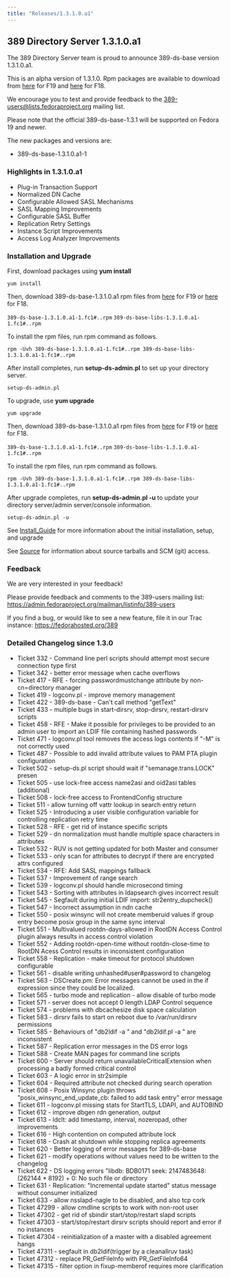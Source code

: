 ```yaml
---
title: "Releases/1.3.1.0.a1"
---
```

389 Directory Server 1.3.1.0.a1
-------------------------------

The 389 Directory Server team is proud to announce 389-ds-base version 1.3.1.0.a1.

This is an alpha version of 1.3.1.0. Rpm packages are available to download from [here](http://koji.fedoraproject.org/koji/taskinfo?taskID=5243486) for F19 and [here](http://koji.fedoraproject.org/koji/taskinfo?taskID=5243528) for F18.

We encourage you to test and provide feedback to the 389-users@lists.fedoraproject.org mailing list.

Please note that the official 389-ds-base-1.3.1 will be supported on Fedora 19 and newer.

The new packages and versions are:

-   389-ds-base-1.3.1.0.a1-1

### Highlights in 1.3.1.0.a1

-   Plug-in Transaction Support
-   Normalized DN Cache
-   Configurable Allowed SASL Mechanisms
-   SASL Mapping Improvements
-   Configurable SASL Buffer
-   Replication Retry Settings
-   Instance Script Improvements
-   Access Log Analyzer Improvements

### Installation and Upgrade

First, download packages using **yum install**

`yum install`

Then, download 389-ds-base-1.3.1.0.a1 rpm files from [here](http://koji.fedoraproject.org/koji/taskinfo?taskID=5243486) for F19 or [here](http://koji.fedoraproject.org/koji/taskinfo?taskID=5243528) for F18.

`389-ds-base-1.3.1.0.a1-1.fc1#.`<arch>`.rpm`
`389-ds-base-libs-1.3.1.0.a1-1.fc1#.`<arch>`.rpm`

To install the rpm files, run rpm command as follows.

`rpm -Uvh 389-ds-base-1.3.1.0.a1-1.fc1#.`<arch>`.rpm 389-ds-base-libs-1.3.1.0.a1-1.fc1#.`<arch>`.rpm`

After install completes, run **setup-ds-admin.pl** to set up your directory server.

`setup-ds-admin.pl`

To upgrade, use **yum upgrade**

`yum upgrade`

Then, download 389-ds-base-1.3.1.0.a1 rpm files from [here](http://koji.fedoraproject.org/koji/taskinfo?taskID=5243486) for F19 or [here](http://koji.fedoraproject.org/koji/taskinfo?taskID=5243528) for F18.

`389-ds-base-1.3.1.0.a1-1.fc1#.`<arch>`.rpm`
`389-ds-base-libs-1.3.1.0.a1-1.fc1#.`<arch>`.rpm`

To install the rpm files, run rpm command as follows.

`rpm -Uvh 389-ds-base-1.3.1.0.a1-1.fc1#.`<arch>`.rpm 389-ds-base-libs-1.3.1.0.a1-1.fc1#.`<arch>`.rpm`

After upgrade completes, run **setup-ds-admin.pl -u** to update your directory server/admin server/console information.

`setup-ds-admin.pl -u`

See [Install\_Guide](../legacy/install-guide.html) for more information about the initial installation, setup, and upgrade

See [Source](../development/source.html) for information about source tarballs and SCM (git) access.

### Feedback

We are very interested in your feedback!

Please provide feedback and comments to the 389-users mailing list: <https://admin.fedoraproject.org/mailman/listinfo/389-users>

If you find a bug, or would like to see a new feature, file it in our Trac instance: <https://fedorahosted.org/389>

### Detailed Changelog since 1.3.0

-   Ticket 332 - Command line perl scripts should attempt most secure connection type first
-   Ticket 342 - better error message when cache overflows
-   Ticket 417 - RFE - forcing passwordmustchange attribute by non-cn=directory manager
-   Ticket 419 - logconv.pl - improve memory management
-   Ticket 422 - 389-ds-base - Can't call method "getText"
-   Ticket 433 - multiple bugs in start-dirsrv, stop-dirsrv, restart-dirsrv scripts
-   Ticket 458 - RFE - Make it possible for privileges to be provided to an admin user to import an LDIF file containing hashed passwords
-   Ticket 471 - logconv.pl tool removes the access logs contents if "-M" is not correctly used
-   Ticket 487 - Possible to add invalid attribute values to PAM PTA plugin configuration
-   Ticket 502 - setup-ds.pl script should wait if "semanage.trans.LOCK" presen
-   Ticket 505 - use lock-free access name2asi and oid2asi tables (additional)
-   Ticket 508 - lock-free access to FrontendConfig structure
-   Ticket 511 - allow turning off vattr lookup in search entry return
-   Ticket 525 - Introducing a user visible configuration variable for controlling replication retry time
-   Ticket 528 - RFE - get rid of instance specific scripts
-   Ticket 529 - dn normalization must handle multiple space characters in attributes
-   Ticket 532 - RUV is not getting updated for both Master and consumer
-   Ticket 533 - only scan for attributes to decrypt if there are encrypted attrs configured
-   Ticket 534 - RFE: Add SASL mappings fallback
-   Ticket 537 - Improvement of range search
-   Ticket 539 - logconv.pl should handle microsecond timing
-   Ticket 543 - Sorting with attributes in ldapsearch gives incorrect result
-   Ticket 545 - Segfault during initial LDIF import: str2entry\_dupcheck()
-   Ticket 547 - Incorrect assumption in ndn cache
-   Ticket 550 - posix winsync will not create memberuid values if group entry become posix group in the same sync interval
-   Ticket 551 - Multivalued rootdn-days-allowed in RootDN Access Control plugin always results in access control violation
-   Ticket 552 - Adding rootdn-open-time without rootdn-close-time to RootDN Acess Control results in inconsistent configuration
-   Ticket 558 - Replication - make timeout for protocol shutdown configurable
-   Ticket 561 - disable writing unhashed\#user\#password to changelog
-   Ticket 563 - DSCreate.pm: Error messages cannot be used in the if expression since they could be localized.
-   Ticket 565 - turbo mode and replication - allow disable of turbo mode
-   Ticket 571 - server does not accept 0 length LDAP Control sequence
-   Ticket 574 - problems with dbcachesize disk space calculation
-   Ticket 583 - dirsrv fails to start on reboot due to /var/run/dirsrv permissions
-   Ticket 585 - Behaviours of "db2ldif -a <filename>" and "db2ldif.pl -a <filename>" are inconsistent
-   Ticket 587 - Replication error messages in the DS error logs
-   Ticket 588 - Create MAN pages for command line scripts
-   Ticket 600 - Server should return unavailableCriticalExtension when processing a badly formed critical control
-   Ticket 603 - A logic error in str2simple
-   Ticket 604 - Required attribute not checked during search operation
-   Ticket 608 - Posix Winsync plugin throws "posix\_winsync\_end\_update\_cb: failed to add task entry" error message
-   Ticket 611 - logconv.pl missing stats for StartTLS, LDAPI, and AUTOBIND
-   Ticket 612 - improve dbgen rdn generation, output
-   Ticket 613 - ldclt: add timestamp, interval, nozeropad, other improvements
-   Ticket 616 - High contention on computed attribute lock
-   Ticket 618 - Crash at shutdown while stopping replica agreements
-   Ticket 620 - Better logging of error messages for 389-ds-base
-   Ticket 621 - modify operations without values need to be written to the changelog
-   Ticket 622 - DS logging errors "libdb: BDB0171 seek: 2147483648: (262144 \* 8192) + 0: No such file or directory
-   Ticket 631 - Replication: "Incremental update started" status message without consumer initialized
-   Ticket 633 - allow nsslapd-nagle to be disabled, and also tcp cork
-   Ticket 47299 - allow cmdline scripts to work with non-root user
-   Ticket 47302 - get rid of sbindir start/stop/restart slapd scripts
-   Ticket 47303 - start/stop/restart dirsrv scripts should report and error if no instances
-   Ticket 47304 - reinitialization of a master with a disabled agreement hangs
-   Ticket 47311 - segfault in db2ldif(trigger by a cleanallruv task)
-   Ticket 47312 - replace PR\_GetFileInfo with PR\_GetFileInfo64
-   Ticket 47315 - filter option in fixup-memberof requires more clarification

